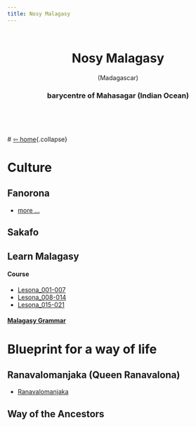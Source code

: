 ```yaml
---
title: Nosy Malagasy
---
```


<style>
:root{--color-bg: linear-gradient(45deg, #faf9f3, #faf6f3);}
header {
    background-color: linear-gradient(45deg, #0a29f3, #4f4145);
    padding: 0.5rem 1rem 0.5rem 1rem;
}
</style>

<header>
        <h1>Nosy Malagasy</h1>
        <p>(Madagascar)</p>
        <h3>barycentre of Mahasagar (Indian Ocean)</h3>
</header>
<main>
# <a href="../../index.html">⇦ home</a>{.collapse}

# Culture

## Fanorona

- [more ...](./fanorona.html)

## Sakafo

## Learn Malagasy

#### Course

- [Lesona_001-007](./lesona/Lesona_001-007.html)
- [Lesona_008-014](./lesona/Lesona_008-014.html)
- [Lesona_015-021](./lesona/Lesona_015-021.html)

#### [Malagasy Grammar](./grammar.html)

# Blueprint for a way of life

## Ranavalomanjaka (Queen Ranavalona)

- [Ranavalomanjaka](./Ranavalomanjaka/en_1835.02.26.html)

## Way of the Ancestors

<!-- 
Origin
Austronesian
Pre-islamic semites
Arabs
Chinese
Swahilli
Masombika
Creole
Indians and Chinese in the 20th century
-->
</main>

